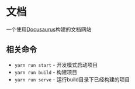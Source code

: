 # 文档

一个使用[Docusaurus](https://docusaurus.io/)构建的文档网站

## 相关命令

* `yarn run start` - 开发模式启动项目
* `yarn run build` - 构建项目
* `yarn run serve` - 运行build目录下已经构建的项目
